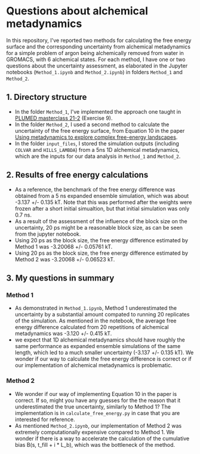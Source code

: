 # Questions about alchemical metadynamics

In this repository, I've reported two methods for calculating the free energy surface and the corresponding uncertainty from alchemical metadynamics for a simple problem of argon being alchemically removed from water in GROMACS, with 6 alchemical states. For each method, I have one or two questions about the uncertainty assessment, as elaborated in the Jupyter notebooks (`Method_1.ipynb` and `Method_2.ipynb`) in folders `Method_1` and `Method_2`.

## 1. Directory structure
- In the folder `Method_1`, I've implemented the approach one taught in [PLUMED masterclass 21-2]((https://www.plumed.org/doc-v2.7/user-doc/html/masterclass-21-2.html)) (Exercise 9). 
- In the folder `Method_2`, I used a second method to calculate the uncertainty of the free energy surface, from Equation 10 in the paper [Using metadynamics to explore complex free-energy landscapes](https://www.nature.com/articles/s42254-020-0153-0).
- In the folder `input_files`, I stored the simulation outputs (including `COLVAR` and `HILLS_LAMBDA`) from a 5ns 1D alchemical metadynamics, which are the inputs for our data analysis in `Method_1` and `Method_2`.

## 2. Results of free energy calculations
- As a reference, the benchmark of the free energy difference was obtained from a 5 ns expanded ensemble simulation, which was about -3.137 +/- 0.135 kT.  Note that this was performed after the weights were frozen after a short initial simualtion, but that initial simulation was only 0.7 ns.
- As a result of the assessment of the influence of the block size on the uncertainty, 20 ps might be a reasonable block size, as can be seen from the jupyter notebook.
- Using 20 ps as the block size, the free energy difference estimated by Method 1 was -3.20068 +/- 0.05761 kT.
- Using 20 ps as the block size, the free energy difference estimated by Method 2 was -3.20068 +/- 0.06523 kT.

## 3. My questions in summary
### Method 1
- As demonstrated in `Method_1.ipynb`, Method 1 underestimated the uncertainty by a substantial amount compated to running 20 replicates of the simulation. As mentioned in the notebook, the average free energy difference calculated from 20 repetitions of alchemical metadynamics was -3.120 +/- 0.415 kT.
- we expect that 1D alchemical metadynamics should have roughly the same performance as expanded ensemble simulations of the same length, which led to a much smaller uncertainty (-3.137 +/- 0.135 kT). We wonder if our way to calculate the free energy difference is correct or if our implementation of alchemical metadynamics is problematic. 

### Method 2
- We wonder if our way of implementing Equation 10 in the paper is correct. If so, might you have any guesses for the the reason that it underestimated the true uncertainty, similarly to Method 1? The implementation is in `calculate_free_energy.py` in case that you are interested for reference.
- As mentioned `Method_2.ipynb`, our implementation of Method 2 was extremely computationally expensive compared to Method 1. We wonder if there is a way to accelerate the calculation of the cumulative bias B(s, t_fill + i * L_b), which was the bottleneck of the method. 
